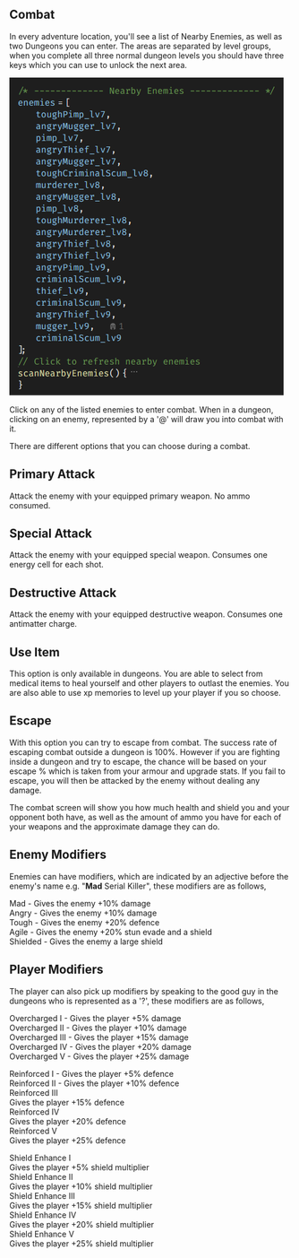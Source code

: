 ## Combat

In every adventure location, you'll see a list of Nearby Enemies, as well as two Dungeons you can enter. The areas are separated by level groups, when you complete all three normal dungeon levels you should have three keys which you can use to unlock the next area.  

![Neaby enemies](../resources/desktop-tutorial/nearbyenemies.png)

  
Click on any of the listed enemies to enter combat. When in a dungeon, clicking on an enemy, represented by a '@' will draw you into combat with it.  
  
There are different options that you can choose during a combat.

## Primary Attack
Attack the enemy with your equipped primary weapon. No ammo consumed.

## Special Attack
Attack the enemy with your equipped special weapon. Consumes one energy cell for each shot.

## Destructive Attack
Attack the enemy with your equipped destructive weapon. Consumes one antimatter charge.

## Use Item
This option is only available in dungeons. You are able to select from medical items to heal yourself and other players to outlast the enemies. You are also able to use xp memories to level up your player if you so choose.

## Escape
With this option you can try to escape from combat. The success rate of escaping combat outside a dungeon is 100%. However if you are fighting inside a dungeon and try to escape, the chance will be based on your escape % which is taken from your armour and upgrade stats. If you fail to escape, you will then be attacked by the enemy without dealing any damage.  
  
The combat screen will show you how much health and shield you and your opponent both have, as well as the amount of ammo you have for each of your weapons and the approximate damage they can do.  
  
## Enemy Modifiers
  
Enemies can have modifiers, which are indicated by an adjective before the enemy's name e.g. "**Mad** Serial Killer", these modifiers are as follows,
  
  
Mad - Gives the enemy +10% damage  
Angry - Gives the enemy +10% damage  
Tough - Gives the enemy +20% defence  
Agile - Gives the enemy +20% stun evade and a shield  
Shielded - Gives the enemy a large shield  
  
## Player Modifiers
  
The player can also pick up modifiers by speaking to the good guy in the dungeons who is represented as a '?', these modifiers are as follows,  
  
Overcharged I - Gives the player +5% damage  
Overcharged II - Gives the player +10% damage  
Overcharged III - Gives the player +15% damage  
Overcharged IV - Gives the player +20% damage  
Overcharged V - Gives the player +25% damage  
  
  
Reinforced I - Gives the player +5% defence  
Reinforced II - Gives the player +10% defence  
Reinforced III  
Gives the player +15% defence  
Reinforced IV  
Gives the player +20% defence  
Reinforced V  
Gives the player +25% defence  
  
  
Shield Enhance I  
Gives the player +5% shield multiplier  
Shield Enhance II  
Gives the player +10% shield multiplier  
Shield Enhance III  
Gives the player +15% shield multiplier  
Shield Enhance IV  
Gives the player +20% shield multiplier  
Shield Enhance V  
Gives the player +25% shield multiplier
